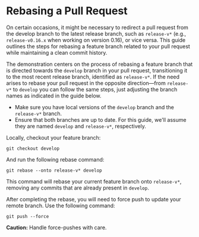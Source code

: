 # Rebasing a Pull Request

On certain occasions, it might be necessary to redirect a pull request from the develop branch to the latest release branch, such as `release-v*` (e.g., `release-v0.16.x` when working on version 0.16), or vice versa. This guide outlines the steps for rebasing a feature branch related to your pull request while maintaining a clean commit history.

The demonstration centers on the process of rebasing a feature branch that is directed towards the `develop` branch in your pull request, transitioning it to the most recent release branch, identified as `release-v*`. If the need arises to rebase your pull request in the opposite direction—from `release-v*` to `develop` you can follow the same steps, just adjusting the branch names as indicated in the guide below.


   - Make sure you have local versions of the `develop` branch and the `release-v*` branch.
   - Ensure that both branches are up to date. For this guide, we'll assume they are named `develop` and `release-v*`, respectively.
   
Locally, checkout your feature branch:
```
git checkout develop
```

And run the following rebase command:

```
git rebase --onto release-v* develop
```
This command will rebase your current feature branch onto `release-v*`, removing any commits that are already present in `develop`.

After completing the rebase, you will need to force push to update your remote branch. Use the following command:

```
git push --force
```

**Caution:** Handle force-pushes with care.

